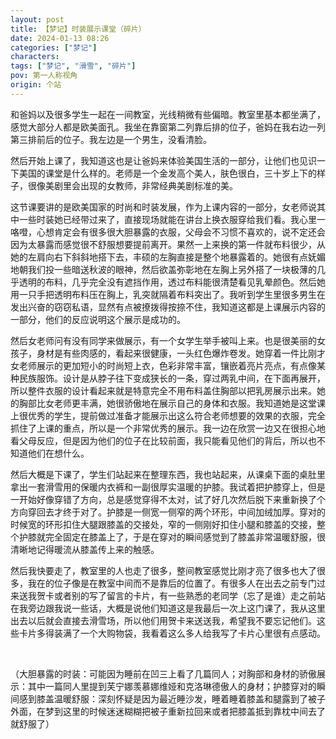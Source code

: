 ```yaml
---
layout: post
title: 【梦记】时装展示课堂（碎片）
date: 2024-01-13 08:26
categories: ["梦记"]
characters: 
tags: ["梦记", "滑雪", "碎片"]
pov: 第一人称视角
origin: 个站
---
```


和爸妈以及很多学生一起在一间教室，光线稍微有些偏暗。教室里基本都坐满了，感觉大部分人都是欧美面孔。我坐在靠窗第二列靠后排的位子，爸妈在我右边一列第三排前后的位子。我左边是一个男生，没看清脸。

然后开始上课了，我知道这也是让爸妈来体验美国生活的一部分，让他们也见识一下美国的课堂是什么样的。老师是一个金发高个美人，肤色很白，三十岁上下的样子，很像美剧里会出现的女教师，非常经典美剧标准的美。

这节课要讲的是欧美国家的时尚和时装发展，作为上课内容的一部分，女老师说其中一些时装她已经带过来了，直接现场就能在讲台上换衣服穿给我们看。我心里一咯噔，心想肯定会有很多很大胆暴露的衣服，父母会不习惯不喜欢的，说不定还会因为太暴露而感觉很不舒服想要提前离开。果然一上来换的第一件就布料很少，从她的左肩向右下斜斜地搭下去，丰硕的左胸直接是整个地暴露着的。她很有点妩媚地朝我们投一些暗送秋波的眼神，然后欲盖弥彰地在左胸上另外搭了一块极薄的几乎透明的布料，几乎完全没有遮挡作用，透过布料能很清楚看见乳晕颜色。然后她用一只手把透明布料压在胸上，乳突就隔着布料突出了。我听到学生里很多男生在发出兴奋的窃窃私语，显然有点被撩拨得按捺不住，我知道这都是上课展示内容的一部分，他们的反应说明这个展示是成功的。

然后女老师问有没有同学来做展示，有一个女学生举手被叫上来。也是很美丽的女孩子，身材是有些肉感的，看起来很健康，一头红色爆炸卷发。她穿着一件比刚才女老师展示的更加短小的时尚短上衣，色彩非常丰富，镶嵌着亮片亮点，有点像某种民族服饰。设计是从脖子往下变成狭长的一条，穿过两乳中间，在下面再展开，所以整件衣服的设计看起来就是特意完全不用布料盖住胸部以把乳房展示出来。她的胸部比女老师更丰满，她很骄傲地在展示自己的身体和衣服。我知道她是这堂课上很优秀的学生，提前做过准备才能展示出这么符合老师想要的效果的衣服，完全抓住了上课的重点，所以是一个非常优秀的展示。我一边在欣赏一边又在很担心地看父母反应，但是因为他们的位子在比较前面，我只能看见他们的背后，所以也不知道他们在想什么。

然后大概是下课了，学生们站起来在整理东西，我也站起来，从课桌下面的桌肚里拿出一套滑雪用的保暖内衣裤和一副很厚实温暖的护膝。我试着把护膝穿上，但是一开始好像穿错了方向，总是感觉穿得不太对，试了好几次然后脱下来重新换了个方向穿回去才终于对了。护膝是一侧宽一侧窄的两个环形，中间加绒加厚。穿对的时候宽的环形扣住大腿跟膝盖的交接处，窄的一侧刚好扣住小腿和膝盖的交接，整个护膝就完全固定在膝盖上了，于是在穿对的瞬间感觉到了膝盖非常温暖舒服，很清晰地记得暖流从膝盖传上来的触感。

然后我快要走了，教室里的人也走了很多，整间教室感觉比刚才亮了很多也大了很多，我在的位子像是在教室中间而不是靠后的位置了。有很多人在出去之前专门过来送我贺卡或者别的写了留言的卡片，有一些熟悉的老同学（忘了是谁）走之前站在我旁边跟我说一些话，大概是说他们知道这是我最后一次上这门课了，我从这里出去以后就会直接去滑雪场，所以他们用贺卡来送送我，希望我不要忘记他们。这些卡片多得装满了一个大购物袋，我看着这么多人给我写了卡片心里很有点感动。

<br>

（大胆暴露的时装：可能因为睡前在凹三上看了几篇同人；对胸部和身材的骄傲展示：其中一篇同人里提到芙宁娜羡慕娜维娅和克洛琳德傲人的身材；护膝穿对的瞬间感到膝盖温暖舒服：深刻怀疑是因为最近睡沙发，睡着睡着膝盖和腿露到了被子外面，在梦到这里的时候迷迷糊糊把被子重新拉回来或者把膝盖抵到靠枕中间去了就舒服了）

